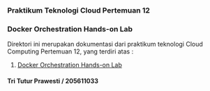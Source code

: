 ### Praktikum Teknologi Cloud Pertemuan 12
### Docker Orchestration Hands-on Lab

Direktori ini merupakan dokumentasi dari praktikum teknologi Cloud Computing Pertemuan 12, yang terdiri atas :
1. [Docker Orchestration Hands-on Lab](https://github.com/tritutur/tekn-cloud-computing/blob/main/minggu-12/dockerorchestration.md)
#### Tri Tutur Prawesti / 205611033